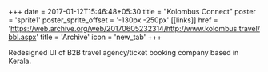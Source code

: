 +++
date =  2017-01-12T15:46:48+05:30
title = "Kolombus Connect"
poster = 'sprite1'
poster_sprite_offset = '-130px -250px'
[[links]]
href = 'https://web.archive.org/web/20170605232314/http://www.kolombus.travel/bbl.aspx'
title = 'Archive'
icon = 'new_tab'
+++

Redesigned UI of B2B travel agency/ticket booking company based in Kerala.


